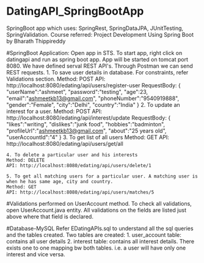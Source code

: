 # DatingAPI_SpringBootApp
SpringBoot app which uses: SpringRest, SpringDataJPA, JUnitTesting, SpringValidation. 
Course referred: Project Development Using Spring Boot by Bharath Thippireddy


#SpringBoot Application:
  Open app in STS. To start app, right click on datingapi and run as spring boot app. App will be started on tomcat port 8080.
  We have defined serval REST API's. Through Postman we can send REST requests.
    1. To save user details in database. For constraints, refer Validations section.
    Method: POST
    API: http://localhost:8080/edating/api/users/register-user
    RequestBody: {
                    "userName":"ashmeet",
                    "password":"testing",
                    "age":23,
                    "email":"ashmeetkb13@gmail.com",
                    "phoneNumber":"9540919888",
                    "gender":"Female",
                    "city":"Delhi",
                    "country":"India"
                 }
    2. To update an interest for a user.
    Method: POST
    API: http://localhost:8080/edating/api/interest/update
    RequestBody: {
                    "likes":"writing",
                    "dislikes":"junk food",
                    "hobbies":"badminton",
                    "profileUrl":"ashmeetkb13@gmail.com",
                    "about":"25 years old",
                    "userAccountId":"4"
                 }
    3. To get list of all users
    Method: GET
    API: http://localhost:8080/edating/api/users/get/all
    
    4. To delete a particular user and his interests
    Method: DELETE
    API: http://localhost:8080/edating/api/users/delete/1
    
    5. To get all matching users for a particular user. A matching user is when he has same age, city and country.
    Method: GET
    API: http://localhost:8080/edating/api/users/matches/5

#Validations performed on UserAccount method.
  To check all validations, open UserAccount.java entity. All validations on the fields are listed just above where that field is declared.

#Database-MySQL
  Refer EDatingAPIs.sql to understand all the sql queries and the tables created. Two tables are created:
    1. user_account table: contains all user details
    2. interest table: contains all interest details.
    There exists one to one mapping bw both tables. i.e. a user will have only one interest and vice versa.
